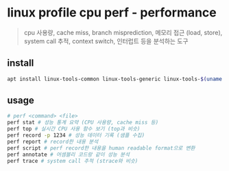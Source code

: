 # linux profile cpu perf - performance

> cpu 사용량, cache miss, branch misprediction, 메모리 접근 (load, store), system call 추적, context switch, 인터럽트 등을 분석하는 도구

## install

```sh
apt install linux-tools-common linux-tools-generic linux-tools-$(uname -r)
```

## usage

```sh
# perf <command> <file>
perf stat # 성능 통계 요약 (CPU 사용량, cache miss 등)
perf top # 실시간 CPU 사용 함수 보기 (top과 비슷)
perf record -p 1234 # 성능 데이터 기록 (샘플 수집)
perf report # record한 내용 분석
perf script # perf record한 내용을 human readable format으로 변환
perf annotate # 어셈블리 코드랑 같이 성능 분석
perf trace # system call 추적 (strace와 비슷)
```
